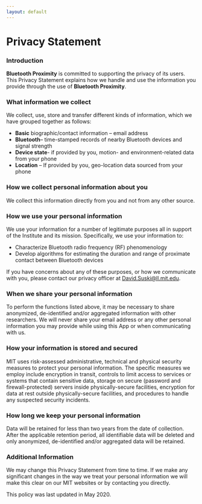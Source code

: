 ```yaml
---
layout: default
---
```




Privacy Statement
================================

### Introduction
**Bluetooth Proximity** is committed to supporting the privacy of its users. This Privacy Statement explains how we handle and use the information you provide through the use of **Bluetooth Proximity**.  

### What information we collect 
We collect, use, store and transfer different kinds of information, which we have grouped together as follows:  
*	**Basic** biographic/contact information – email address
*	**Bluetooth**– time-stamped records of nearby Bluetooth devices and signal strength
*	**Device state**- if provided by you, motion- and environment-related data from your phone
*	**Location** – If provided by you, geo-location data sourced from your phone
 
### How we collect personal information about you 
We collect this information directly from you and not from any other source. 
  
### How we use your personal information
We use your information for a number of legitimate purposes all in support of the Institute and its mission.  Specifically, we use your information to:
*	Characterize Bluetooth radio frequency (RF) phenomenology
*	Develop algorithms for estimating the duration and range of proximate contact between Bluetooth devices

If you have concerns about any of these purposes, or how we communicate with you, please contact our privacy officer at David.Suski@ll.mit.edu. 

### When we share your personal information
To perform the functions listed above, it may be necessary to share anonymized, de-identified and/or aggregated information with other researchers.  We will never share your email address or any other personal information you may provide while using this App or when communicating with us.

### How your information is stored and secured
MIT uses risk-assessed administrative, technical and physical security measures to protect your personal information. The specific measures we employ include encryption in transit, controls to limit access to services or systems that contain sensitive data, storage on secure (password and firewall-protected) servers inside physically-secure facilities, encryption for data at rest outside physically-secure facilities, and procedures to handle any suspected security incidents.

### How long we keep your personal information
Data will be retained for less than two years from the date of collection. After the applicable retention period, all identifiable data will be deleted and only anonymized, de-identified and/or aggregated data will be retained.

### Additional Information
We may change this Privacy Statement from time to time.  If we make any significant changes in the way we treat your personal information we will make this clear on our MIT websites or by contacting you directly. 

This policy was last updated in May 2020.